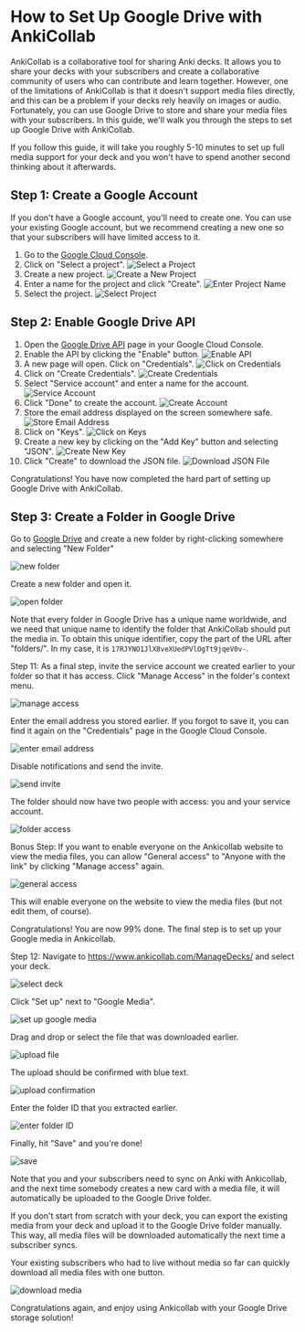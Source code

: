 # How to Set Up Google Drive with AnkiCollab

AnkiCollab is a collaborative tool for sharing Anki decks. It allows you to share your decks with your subscribers and create a collaborative community of users who can contribute and learn together. However, one of the limitations of AnkiCollab is that it doesn't support media files directly, and this can be a problem if your decks rely heavily on images or audio. Fortunately, you can use Google Drive to store and share your media files with your subscribers. In this guide, we'll walk you through the steps to set up Google Drive with AnkiCollab.

If you follow this guide, it will take you roughly 5-10 minutes to set up full media support for your deck and you won't have to spend another second thinking about it afterwards.
## Step 1: Create a Google Account

If you don't have a Google account, you'll need to create one. You can use your existing Google account, but we recommend creating a new one so that your subscribers will have limited access to it.

1. Go to the [Google Cloud Console](https://console.cloud.google.com/).
2. Click on "Select a project".
   ![Select a Project](https://i.imgur.com/RvxABbx.png)
3. Create a new project.
   ![Create a New Project](https://i.imgur.com/SQgWopA.png)
4. Enter a name for the project and click "Create".
   ![Enter Project Name](https://i.imgur.com/VwCB82r.png)
5. Select the project.
   ![Select Project](https://i.imgur.com/4lZ8MEl.png)

## Step 2: Enable Google Drive API

1. Open the [Google Drive API](https://console.cloud.google.com/marketplace/product/google/drive.googleapis.com) page in your Google Cloud Console.
2. Enable the API by clicking the "Enable" button.
   ![Enable API](https://i.imgur.com/PatVe37.png)
3. A new page will open. Click on "Credentials".
   ![Click on Credentials](https://i.imgur.com/E94wiUk.png)
4. Click on "Create Credentials".
   ![Create Credentials](https://i.imgur.com/l6k28rb.png)
5. Select "Service account" and enter a name for the account.
   ![Service Account](https://i.imgur.com/OCjwYCe.png)
6. Click "Done" to create the account.
   ![Create Account](https://i.imgur.com/TokyLe4.png)
7. Store the email address displayed on the screen somewhere safe.
   ![Store Email Address](https://i.imgur.com/7QHcuaL.png)
8. Click on "Keys".
   ![Click on Keys](https://i.imgur.com/r4fC6sD.png)
9. Create a new key by clicking on the "Add Key" button and selecting "JSON".
   ![Create New Key](https://i.imgur.com/0fAxJ7S.png)
10. Click "Create" to download the JSON file.
    ![Download JSON File](https://i.imgur.com/ZnYi9nZ.png)

Congratulations! You have now completed the hard part of setting up Google Drive with AnkiCollab.

## Step 3: Create a Folder in Google Drive

Go to [Google Drive](https://drive.google.com/) and create a new folder by right-clicking somewhere and selecting "New Folder"

![new folder](https://i.imgur.com/vz7NcgR.png)

Create a new folder and open it.

![open folder](https://i.imgur.com/kClktlZ.png)

Note that every folder in Google Drive has a unique name worldwide, and we need that unique name to identify the folder that AnkiCollab should put the media in. To obtain this unique identifier, copy the part of the URL after "folders/". In my case, it is `17RJYNO1JlX8veXUedPVlOgTt9jqeV0v-`.

Step 11:
As a final step, invite the service account we created earlier to your folder so that it has access. Click "Manage Access" in the folder's context menu.

![manage access](https://i.imgur.com/dSiPNaB.png)

Enter the email address you stored earlier. If you forgot to save it, you can find it again on the "Credentials" page in the Google Cloud Console.

![enter email address](https://i.imgur.com/ly6FaPo.png)

Disable notifications and send the invite.

![send invite](https://i.imgur.com/3KlT786.png)

The folder should now have two people with access: you and your service account.

![folder access](https://i.imgur.com/rAzqXVe.png)

Bonus Step:
If you want to enable everyone on the Ankicollab website to view the media files, you can allow "General access" to "Anyone with the link" by clicking "Manage access" again.

![general access](https://i.imgur.com/BTM5uJM.png)

This will enable everyone on the website to view the media files (but not edit them, of course).

Congratulations! You are now 99% done. The final step is to set up your Google media in Ankicollab.

Step 12:
Navigate to https://www.ankicollab.com/ManageDecks/ and select your deck.

![select deck](https://i.imgur.com/TnAcIWI.png)

Click "Set up" next to "Google Media".

![set up google media](https://i.imgur.com/0hykjyP.png)

Drag and drop or select the file that was downloaded earlier.

![upload file](https://i.imgur.com/DdUpkSx.png)

The upload should be confirmed with blue text.

![upload confirmation](https://i.imgur.com/0VX59vb.png)

Enter the folder ID that you extracted earlier.

![enter folder ID](https://i.imgur.com/e5VZu76.png)

Finally, hit "Save" and you're done!

![save](https://i.imgur.com/U19pSVV.png)

Note that you and your subscribers need to sync on Anki with Ankicollab, and the next time somebody creates a new card with a media file, it will automatically be uploaded to the Google Drive folder.

If you don't start from scratch with your deck, you can export the existing media from your deck and upload it to the Google Drive folder manually. This way, all media files will be downloaded automatically the next time a subscriber syncs.

Your existing subscribers who had to live without media so far can quickly download all media files with one button.

![download media](https://i.imgur.com/mQ2fc7t.png)

Congratulations again, and enjoy using Ankicollab with your Google Drive storage solution!